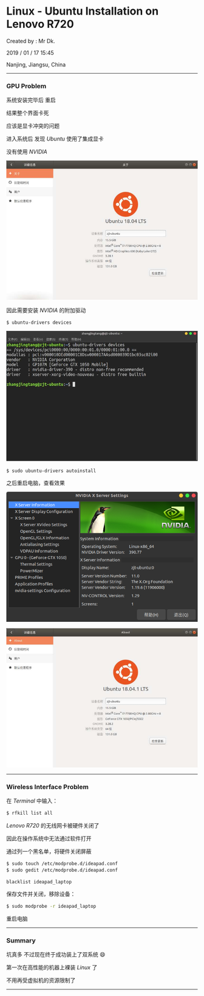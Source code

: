 # Linux - Ubuntu Installation on Lenovo R720

Created by : Mr Dk.

2019 / 01 / 17 15:45

Nanjing, Jiangsu, China

---

### GPU Problem

系统安装完毕后 重启

结果整个界面卡死

应该是显卡冲突的问题

进入系统后 发现 _Ubuntu_ 使用了集成显卡

没有使用 _NVIDIA_

![ubuntu-without-nvidia](../img/ubuntu-without-nvidia.png)

因此需要安装 _NVIDIA_ 的附加驱动

```bash
$ ubuntu-drivers devices
```

![ubuntu-drivers-devices](../img/ubuntu-drivers-devices.png)

```bash
$ sudo ubuntu-drivers autoinstall
```

之后重启电脑，查看效果

![ubuntu-nvidia](../img/ubuntu-nvidia.png)

![ubuntu-with-nvidia](../img/ubuntu-with-nvidia.png)

---

### Wireless Interface Problem

在 _Terminal_ 中输入：

```bash
$ rfkill list all
```

_Lenovo R720_ 的无线网卡被硬件关闭了

因此在操作系统中无法通过软件打开

通过列一个黑名单，将硬件关闭屏蔽

```bash
$ sudo touch /etc/modprobe.d/ideapad.conf
$ sudo gedit /etc/modprobe.d/ideapad.conf 
```

```
blacklist ideapad_laptop
```

保存文件并关闭，移除设备：

```bash
$ sudo modprobe -r ideapad_laptop 
```

重启电脑

---

### Summary

坑真多 不过现在终于成功装上了双系统 :smile:

第一次在高性能的机器上裸装 _Linux_ 了

不用再受虚拟机的资源限制了

---

